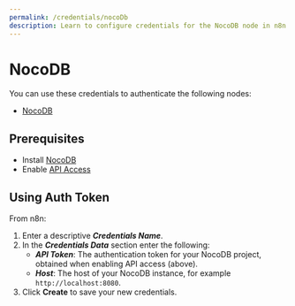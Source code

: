 ```yaml
---
permalink: /credentials/nocoDb
description: Learn to configure credentials for the NocoDB node in n8n
---
```


# NocoDB

You can use these credentials to authenticate the following nodes:
- [NocoDB](../../nodes-library/nodes/nocoDb/README.md)

## Prerequisites

* Install [NocoDB](https://www.nocodb.com/)
* Enable [API Access](https://docs.nocodb.com/setup-and-usages/apis-access)

## Using Auth Token

From n8n:

1. Enter a descriptive ***Credentials Name***.
2. In the ***Credentials Data*** section enter the following:
    * ***API Token***: The authentication token for your NocoDB project, obtained when enabling API access (above).
    * ***Host***: The host of your NocoDB instance, for example `http://localhost:8080`.
3. Click **Create** to save your new credentials.